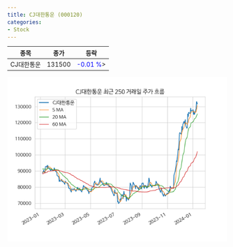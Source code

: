 ```yaml
---
title: CJ대한통운 (000120)
categories:
- Stock
---
```


|종목|종가|등락|
|----|----|----|
|CJ대한통운|131500|<span style="color: blue">-0.01 %</span>>|

<!-- more -->

![000120](/assets/images/stock/000120.png)